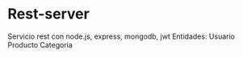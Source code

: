 # Rest-server
Servicio rest con node.js, express, mongodb, jwt
Entidades: 
Usuario
Producto
Categoria
